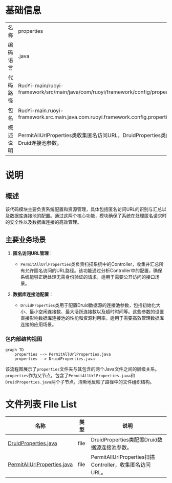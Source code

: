 # 基础信息

|      |      |
|------|------|
| 名称 | properties |
| 编码语言 | .java |
| 代码路径 | RuoYi-main/ruoyi-framework/src/main/java/com/ruoyi/framework/config/properties |
| 包名 | RuoYi-main.ruoyi-framework.src.main.java.com.ruoyi.framework.config.properties |
| 概述说明 | PermitAllUrlProperties类收集匿名访问URL，DruidProperties类配置Druid连接池参数。 |

# 说明

## 概述
该代码模块主要负责系统配置和资源管理，具体包括匿名访问URL的识别与汇总以及数据库连接池的配置。通过这两个核心功能，模块确保了系统在处理匿名请求时的安全性以及数据库连接的高效管理。

## 主要业务场景
1. **匿名访问URL管理**：
   - `PermitAllUrlProperties`类负责扫描系统中的Controller，收集并汇总所有允许匿名访问的URL路径。该功能通过分析Controller中的配置，确保系统能够正确处理无需身份验证的请求，适用于需要公开访问的接口场景。

2. **数据库连接池配置**：
   - `DruidProperties`类用于配置Druid数据源的连接池参数，包括初始化大小、最小空闲连接数、最大活跃连接数以及超时时间等。这些参数的设置直接影响数据库连接池的性能和资源利用率，适用于需要高效管理数据库连接的应用场景。


### 包内部结构视图

```mermaid
graph TD
    properties --> PermitAllUrlProperties.java
    properties --> DruidProperties.java
```

该流程图展示了`properties`文件夹与其包含的两个Java文件之间的层级关系。`properties`作为父节点，包含了`PermitAllUrlProperties.java`和`DruidProperties.java`两个子节点，清晰地反映了路径中的文件组织结构。

# 文件列表 File List

| 名称   | 类型  | 说明 |
|-------|------|-------------|
| [DruidProperties.java](DruidProperties.md) | file | DruidProperties类配置Druid数据源连接池参数。 |
| [PermitAllUrlProperties.java](PermitAllUrlProperties.md) | file | PermitAllUrlProperties扫描Controller，收集匿名访问URL。 |


